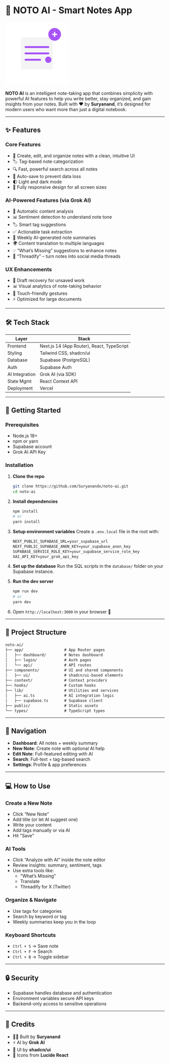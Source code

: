 
# 🧠 NOTO AI - Smart Notes App

![NOTO AI Logo](public/favicon.svg)

**NOTO AI** is an intelligent note-taking app that combines simplicity with powerful AI features to help you write better, stay organized, and gain insights from your notes. Built with ❤️ by **Suryanand**, it’s designed for modern users who want more than just a digital notebook.

---

## ✨ Features

### Core Features
- 📝 Create, edit, and organize notes with a clean, intuitive UI
- 🏷️ Tag-based note categorization
- 🔍 Fast, powerful search across all notes
- 💾 Auto-save to prevent data loss
- 🌓 Light and dark mode
- 📱 Fully responsive design for all screen sizes

### AI-Powered Features (via Grok AI)
- 🤖 Automatic content analysis
- 📊 Sentiment detection to understand note tone
- 🏷️ Smart tag suggestions
- ✅ Actionable task extraction
- 🧾 Weekly AI-generated note summaries
- 🌍 Content translation to multiple languages
- 💡 “What’s Missing” suggestions to enhance notes
- 🧵 “Threadify” – turn notes into social media threads

### UX Enhancements
- 🔄 Draft recovery for unsaved work
- 📊 Visual analytics of note-taking behavior
- 📱 Touch-friendly gestures
- ⚡ Optimized for large documents

---

## 🛠️ Tech Stack

| Layer          | Stack                             |
|----------------|------------------------------------|
| Frontend       | Next.js 14 (App Router), React, TypeScript |
| Styling        | Tailwind CSS, shadcn/ui           |
| Database       | Supabase (PostgreSQL)             |
| Auth           | Supabase Auth                     |
| AI Integration | Grok AI (via SDK)                 |
| State Mgmt     | React Context API                 |
| Deployment     | Vercel                            |

---

## 🚀 Getting Started

### Prerequisites
- Node.js 18+
- npm or yarn
- Supabase account
- Grok AI API Key

### Installation

1. **Clone the repo**
   ```bash
   git clone https://github.com/Suryanandx/noto-ai.git
   cd noto-ai
   ```

2. **Install dependencies**
   ```bash
   npm install
   # or
   yarn install
   ```

3. **Setup environment variables**
   Create a `.env.local` file in the root with:
   ```env
   NEXT_PUBLIC_SUPABASE_URL=your_supabase_url
   NEXT_PUBLIC_SUPABASE_ANON_KEY=your_supabase_anon_key
   SUPABASE_SERVICE_ROLE_KEY=your_supabase_service_role_key
   XAI_API_KEY=your_grok_api_key
   ```

4. **Set up the database**
   Run the SQL scripts in the `database/` folder on your Supabase instance.

5. **Run the dev server**
   ```bash
   npm run dev
   # or
   yarn dev
   ```

6. Open `http://localhost:3000` in your browser 🎉

---

## 📁 Project Structure

```
noto-ai/
├── app/                  # App Router pages
│   ├── dashboard/        # Notes dashboard
│   ├── login/            # Auth pages
│   └── api/              # API routes
├── components/           # UI and shared components
│   ├── ui/               # shadcn/ui-based elements
├── context/              # Context providers
├── hooks/                # Custom hooks
├── lib/                  # Utilities and services
│   ├── ai.ts             # AI integration logic
│   ├── supabase.ts       # Supabase client
├── public/               # Static assets
└── types/                # TypeScript types
```

---

## 🧭 Navigation

- **Dashboard**: All notes + weekly summary
- **New Note**: Create note with optional AI help
- **Edit Note**: Full-featured editing with AI
- **Search**: Full-text + tag-based search
- **Settings**: Profile & app preferences

---

## 💻 How to Use

### Create a New Note
- Click “New Note”
- Add title (or let AI suggest one)
- Write your content
- Add tags manually or via AI
- Hit "Save"

### AI Tools
- Click “Analyze with AI” inside the note editor
- Review insights: summary, sentiment, tags
- Use extra tools like:
  - "What’s Missing"
  - Translate
  - Threadify for X (Twitter)

### Organize & Navigate
- Use tags for categories
- Search by keyword or tag
- Weekly summaries keep you in the loop

### Keyboard Shortcuts
- `Ctrl + S` → Save note
- `Ctrl + F` → Search
- `Ctrl + B` → Toggle sidebar

---

## 🔒 Security

- Supabase handles database and authentication
- Environment variables secure API keys
- Backend-only access to sensitive operations

---

## 🙏 Credits

- 👨‍💻 Built by **Suryanand**
- ⚡ AI by **Grok AI**
- 🧩 UI by **shadcn/ui**
- 🎨 Icons from **Lucide React**
